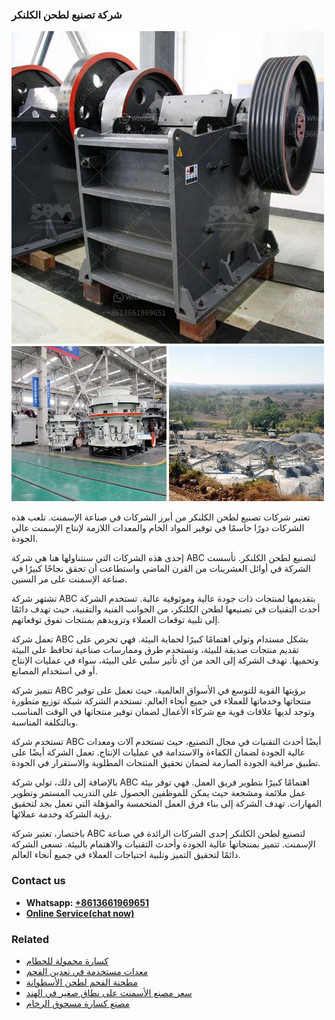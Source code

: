 <h3>شركة تصنيع لطحن الكلنكر</h3><img src='1701852389.jpg' alt=''><p>تعتبر شركات تصنيع لطحن الكلنكر من أبرز الشركات في صناعة الإسمنت. تلعب هذه الشركات دورًا حاسمًا في توفير المواد الخام والمعدات اللازمة لإنتاج الإسمنت عالي الجودة.</p><p>إحدى هذه الشركات التي سنتناولها هنا هي شركة ABC لتصنيع لطحن الكلنكر. تأسست الشركة في أوائل العشرينات من القرن الماضي واستطاعت أن تحقق نجاحًا كبيرًا في صناعة الإسمنت على مر السنين.</p><p>تشتهر شركة ABC بتقديمها لمنتجات ذات جودة عالية وموثوقية عالية. تستخدم الشركة أحدث التقنيات في تصنيعها لطحن الكلنكر، من الجوانب الفنية والتقنية، حيث تهدف دائمًا إلى تلبية توقعات العملاء وتزويدهم بمنتجات تفوق توقعاتهم.</p><p>تعمل شركة ABC بشكل مستدام وتولي اهتمامًا كبيرًا لحماية البيئة. فهي تحرص على تقديم منتجات صديقة للبيئة، وتستخدم طرق وممارسات صناعية تحافظ على البيئة وتحميها. تهدف الشركة إلى الحد من أي تأثير سلبي على البيئة، سواء في عمليات الإنتاج أو في استخدام المصانع.</p><p>تتميز شركة ABC برؤيتها القوية للتوسع في الأسواق العالمية، حيث تعمل على توفير منتجاتها وخدماتها للعملاء في جميع أنحاء العالم. تستخدم الشركة شبكة توزيع متطورة وتوجد لديها علاقات قوية مع شركاء الأعمال لضمان توفير منتجاتها في الوقت المناسب وبالتكلفة المناسبة.</p><p>تستخدم شركة ABC أيضًا أحدث التقنيات في مجال التصنيع، حيث تستخدم آلات ومعدات عالية الجودة لضمان الكفاءة والاستدامة في عمليات الإنتاج. تعمل الشركة أيضًا على تطبيق مراقبة الجودة الصارمة لضمان تحقيق المنتجات المطلوبة والاستقرار في الجودة.</p><p>بالإضافة إلى ذلك، تولي شركة ABC اهتمامًا كبيرًا بتطوير فريق العمل. فهي توفر بيئة عمل ملائمة ومشجعة حيث يمكن للموظفين الحصول على التدريب المستمر وتطوير المهارات. تهدف الشركة إلى بناء فرق العمل المتحمسة والمؤهلة التي تعمل بجد لتحقيق رؤية الشركة وخدمة عملائها.</p><p>باختصار، تعتبر شركة ABC لتصنيع لطحن الكلنكر إحدى الشركات الرائدة في صناعة الإسمنت. تتميز بمنتجاتها عالية الجودة وأحدث التقنيات والاهتمام بالبيئة. تسعى الشركة دائمًا لتحقيق التميز وتلبية احتياجات العملاء في جميع أنحاء العالم.</p><h3>Contact us</h3><ul><li><strong>Whatsapp:&nbsp;<a href="https://wa.me/8613661969651">+8613661969651</a></strong></li><li><a href="https://swt.shibang-china.com/?git&amp;zhl&amp;شركة تصنيع لطحن الكلنكر"><strong>Online Service(chat now)</strong></a></li></ul><h3>Related</h3><ul><li><a href='كسارة محمولة للحطام.md'>كسارة محمولة للحطام</a></li><li><a href='معدات مستخدمة في تعدين الفحم.md'>معدات مستخدمة في تعدين الفحم</a></li><li><a href='مطحنة الفحم لطحن الأسطوانة.md'>مطحنة الفحم لطحن الأسطوانة</a></li><li><a href='سعر مصنع الأسمنت على نطاق صغير في الهند.md'>سعر مصنع الأسمنت على نطاق صغير في الهند</a></li><li><a href='مصنع كسارة مسحوق الرخام.md'>مصنع كسارة مسحوق الرخام</a></li></ul>